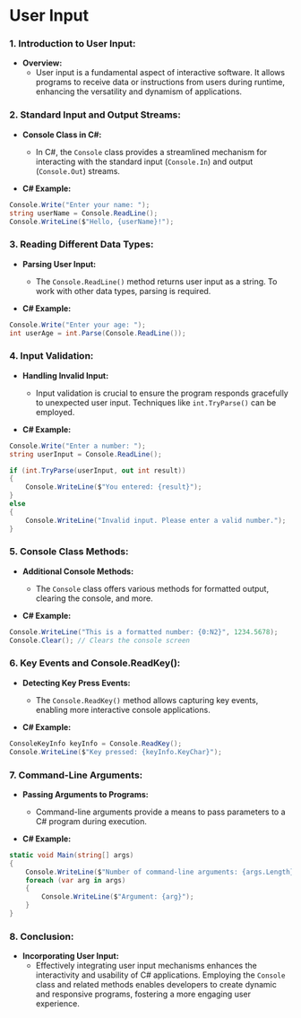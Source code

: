 # User Input
### 1. **Introduction to User Input:**
   - **Overview:**
     - User input is a fundamental aspect of interactive software. It allows programs to receive data or instructions from users during runtime, enhancing the versatility and dynamism of applications.

### 2. **Standard Input and Output Streams:**
   - **Console Class in C#:**
     - In C#, the `Console` class provides a streamlined mechanism for interacting with the standard input (`Console.In`) and output (`Console.Out`) streams.

   - **C# Example:**
   ```csharp
   Console.Write("Enter your name: ");
   string userName = Console.ReadLine();
   Console.WriteLine($"Hello, {userName}!");
   ```

### 3. **Reading Different Data Types:**
   - **Parsing User Input:**
     - The `Console.ReadLine()` method returns user input as a string. To work with other data types, parsing is required.

   - **C# Example:**
   ```csharp
   Console.Write("Enter your age: ");
   int userAge = int.Parse(Console.ReadLine());
   ```

### 4. **Input Validation:**
   - **Handling Invalid Input:**
     - Input validation is crucial to ensure the program responds gracefully to unexpected user input. Techniques like `int.TryParse()` can be employed.

   - **C# Example:**
   ```csharp
   Console.Write("Enter a number: ");
   string userInput = Console.ReadLine();

   if (int.TryParse(userInput, out int result))
   {
       Console.WriteLine($"You entered: {result}");
   }
   else
   {
       Console.WriteLine("Invalid input. Please enter a valid number.");
   }
   ```

### 5. **Console Class Methods:**
   - **Additional Console Methods:**
     - The `Console` class offers various methods for formatted output, clearing the console, and more.

   - **C# Example:**
   ```csharp
   Console.WriteLine("This is a formatted number: {0:N2}", 1234.5678);
   Console.Clear(); // Clears the console screen
   ```

### 6. **Key Events and Console.ReadKey():**
   - **Detecting Key Press Events:**
     - The `Console.ReadKey()` method allows capturing key events, enabling more interactive console applications.

   - **C# Example:**
   ```csharp
   ConsoleKeyInfo keyInfo = Console.ReadKey();
   Console.WriteLine($"Key pressed: {keyInfo.KeyChar}");
   ```

### 7. **Command-Line Arguments:**
   - **Passing Arguments to Programs:**
     - Command-line arguments provide a means to pass parameters to a C# program during execution.

   - **C# Example:**
   ```csharp
   static void Main(string[] args)
   {
       Console.WriteLine($"Number of command-line arguments: {args.Length}");
       foreach (var arg in args)
       {
           Console.WriteLine($"Argument: {arg}");
       }
   }
   ```

### 8. **Conclusion:**
   - **Incorporating User Input:**
     - Effectively integrating user input mechanisms enhances the interactivity and usability of C# applications. Employing the `Console` class and related methods enables developers to create dynamic and responsive programs, fostering a more engaging user experience.
